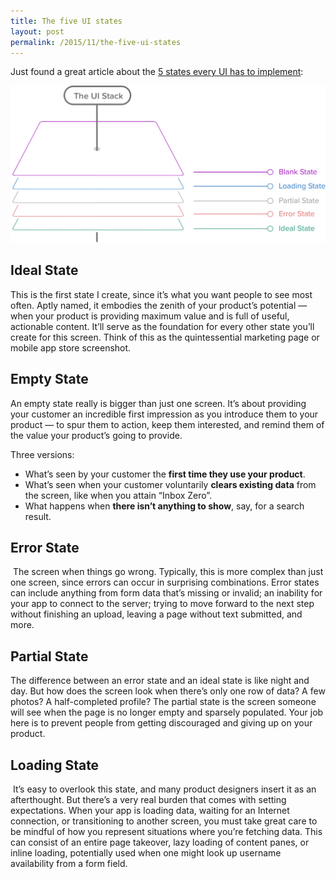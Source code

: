 ```yaml
---
title: The five UI states
layout: post
permalink: /2015/11/the-five-ui-states
---
```


Just found a great article about the [5 states every UI has to implement](http://scotthurff.com/posts/why-your-user-interface-is-awkward-youre-ignoring-the-ui-stack):

![5 UI states](/images/2015/11/ui-stack.jpg "5 UI states")

## Ideal State

This is the first state I create, since it’s what you want people to see most often. Aptly named, it embodies the zenith of your product’s potential — when your product is providing maximum value and is full of useful, actionable content. It’ll serve as the foundation for every other state you’ll create for this screen. Think of this as the quintessential marketing page or mobile app store screenshot.

## Empty State

An empty state really is bigger than just one screen. It’s about providing your customer an incredible first impression as you introduce them to your product — to spur them to action, keep them interested, and remind them of the value your product’s going to provide.

Three versions:

* What’s seen by your customer the **first time they use your product**.
* What’s seen when your customer voluntarily **clears existing data** from the screen, like when you attain “Inbox Zero”.
* What happens when **there isn’t anything to show**, say, for a search result.

## Error State

 The screen when things go wrong. Typically, this is more complex than just one screen, since errors can occur in surprising combinations. Error states can include anything from form data that’s missing or invalid; an inability for your app to connect to the server; trying to move forward to the next step without finishing an upload, leaving a page without text submitted, and more.

## Partial State

The difference between an error state and an ideal state is like night and day. But how does the screen look when there’s only one row of data? A few photos? A half-completed profile? The partial state is the screen someone will see when the page is no longer empty and sparsely populated. Your job here is to prevent people from getting discouraged and giving up on your product.

## Loading State

 It’s easy to overlook this state, and many product designers insert it as an afterthought. But there’s a very real burden that comes with setting expectations. When your app is loading data, waiting for an Internet connection, or transitioning to another screen, you must take great care to be mindful of how you represent situations where you’re fetching data. This can consist of an entire page takeover, lazy loading of content panes, or inline loading, potentially used when one might look up username availability from a form field.
